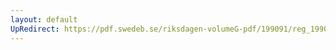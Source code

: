 ```yaml
---
layout: default
UpRedirect: https://pdf.swedeb.se/riksdagen-volumeG-pdf/199091/reg_199091/reg_199091_0399.pdf
---
```


